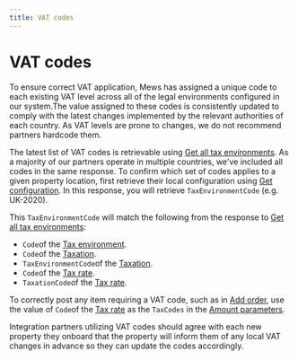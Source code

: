 ```yaml
---
title: VAT codes
---
```


# VAT codes

To ensure correct VAT application, Mews has assigned a unique code to each existing VAT level across all of the legal environments configured in our system.The value assigned to these codes is consistently updated to comply with the latest changes implemented by the relevant authorities of each country. As VAT levels are prone to changes, we do not recommend partners hardcode them.

The latest list of VAT codes is retrievable using [Get all tax environments](../operations/taxenvironments.md#get-all-tax-environments).
As a majority of our partners operate in multiple countries, we've included all codes in the same response.
To confirm which set of codes applies to a given property location, first retrieve their local configuration using [Get configuration](../operations/configuration.md#get-configuration).
In this response, you will retrieve `TaxEnvironmentCode` (e.g. UK-2020).

This `TaxEnvironmentCode` will match the following from the response to [Get all tax environments](../operations/taxenvironments.md#get-all-tax-environments):

- `Code`of the [Tax environment](../operations/taxenvironments.md#tax-environment).
- `Code`of the [Taxation](../operations/taxations.md#taxation).
- `TaxEnvironmentCode`of the [Taxation](../operations/taxations.md#taxation).
- `Code`of the [Tax rate](../operations/taxations.md#tax-rate).
- `TaxationCode`of the [Tax rate](../operations/taxations.md#tax-rate).

To correctly post any item requiring a VAT code, such as in [Add order](../operations/orders.md#add-order), use the value of `Code`of the [Tax rate](../operations/taxations.md#tax-rate) as the `TaxCodes` in the [Amount parameters](../operations/orders.md#amount-parameters).

Integration partners utilizing VAT codes should agree with each new property they onboard that the property will inform them of any local VAT changes in advance so they can update the codes accordingly.
